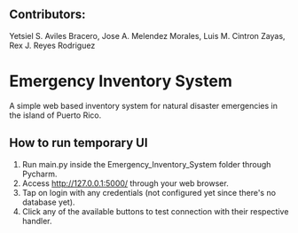 ## Contributors:
Yetsiel S. Aviles Bracero, 
Jose A. Melendez Morales, 
Luis M. Cintron Zayas, 
Rex J. Reyes Rodriguez

# Emergency Inventory System
A simple web based inventory system for natural disaster emergencies in the island of Puerto Rico.
## How to run temporary UI ##
  1) Run main.py inside the Emergency_Inventory_System folder through Pycharm. 
  2) Access  http://127.0.0.1:5000/ through your web browser.
  3) Tap on login with any credentials (not configured yet since there's no database yet).
  4) Click any of the available buttons to test connection with their respective handler.
